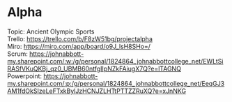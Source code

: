 # Alpha
Topic: Ancient Olympic Sports <br />
Trello: https://trello.com/b/F8zW51bg/projectalpha <br />
Miro: https://miro.com/app/board/o9J_lsH8SHo=/ <br />
Scrum: https://johnabbott-my.sharepoint.com/:w:/g/personal/1824864_johnabbottcollege_net/EWLtSiRASfVKuQKBj_qz0_UBMB60ntfgIIpNZkFAiugX7Q?e=lTAGNQ <br />
Powerpoint: https://johnabbott-my.sharepoint.com/:p:/g/personal/1824864_johnabbottcollege_net/EeqGJ3AM1fdOkSIzeLeFTxkBylJzHCNJZLHTtPTTZZRuXQ?e=xJnNKG
